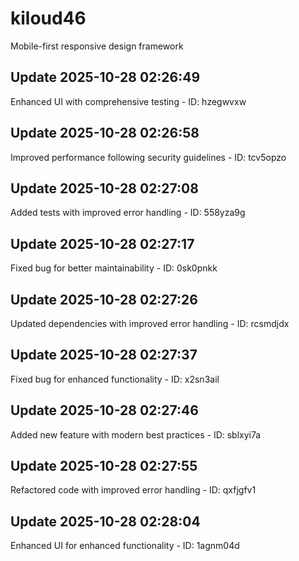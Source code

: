 # kiloud46
Mobile-first responsive design framework

## Update 2025-10-28 02:26:49
Enhanced UI with comprehensive testing - ID: hzegwvxw


## Update 2025-10-28 02:26:58
Improved performance following security guidelines - ID: tcv5opzo


## Update 2025-10-28 02:27:08
Added tests with improved error handling - ID: 558yza9g


## Update 2025-10-28 02:27:17
Fixed bug for better maintainability - ID: 0sk0pnkk


## Update 2025-10-28 02:27:26
Updated dependencies with improved error handling - ID: rcsmdjdx


## Update 2025-10-28 02:27:37
Fixed bug for enhanced functionality - ID: x2sn3ail


## Update 2025-10-28 02:27:46
Added new feature with modern best practices - ID: sblxyi7a


## Update 2025-10-28 02:27:55
Refactored code with improved error handling - ID: qxfjgfv1


## Update 2025-10-28 02:28:04
Enhanced UI for enhanced functionality - ID: 1agnm04d

